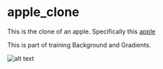 # apple_clone
 This is the clone of an apple.
 Specifically this [apple](http://archive.fo/UW4oR)

 This is part of training Background and Gradients.
 
 ![alt text](https://i.imgur.com/paAFzXE.png)
